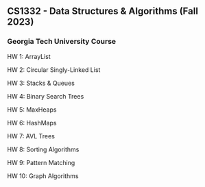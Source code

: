 <h2>CS1332 - Data Structures & Algorithms (Fall 2023)</h2>

<h3>Georgia Tech University Course</h3>

HW 1: ArrayList

HW 2: Circular Singly-Linked List

HW 3: Stacks & Queues

HW 4: Binary Search Trees

HW 5: MaxHeaps

HW 6: HashMaps

HW 7: AVL Trees

HW 8: Sorting Algorithms

HW 9: Pattern Matching

HW 10: Graph Algorithms
